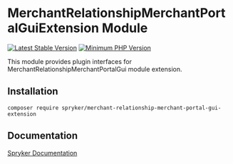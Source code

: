 # MerchantRelationshipMerchantPortalGuiExtension Module
[![Latest Stable Version](https://poser.pugx.org/spryker/merchant-relationship-merchant-portal-gui-extension/v/stable.svg)](https://packagist.org/packages/spryker/merchant-relationship-merchant-portal-gui-extension)
[![Minimum PHP Version](https://img.shields.io/badge/php-%3E%3D%208.1-8892BF.svg)](https://php.net/)

This module provides plugin interfaces for MerchantRelationshipMerchantPortalGui module extension.

## Installation

```
composer require spryker/merchant-relationship-merchant-portal-gui-extension
```

## Documentation

[Spryker Documentation](https://docs.spryker.com)
